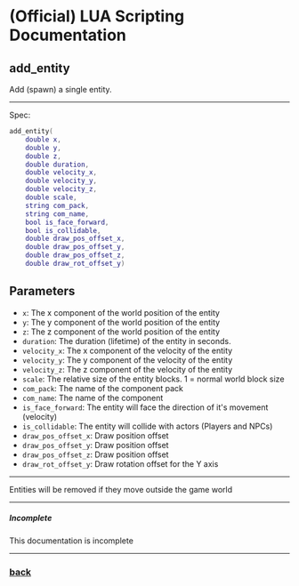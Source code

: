 
# (Official) LUA Scripting Documentation

## add_entity

Add (spawn) a single entity.

___

Spec:

```lua
add_entity(
	double x,
	double y,
	double z,
	double duration,
	double velocity_x,
	double velocity_y,
	double velocity_z,
	double scale,
	string com_pack,
	string com_name,
	bool is_face_forward,
	bool is_collidable,
	double draw_pos_offset_x,
	double draw_pos_offset_y,
	double draw_pos_offset_z,
	double draw_rot_offset_y)
```

## Parameters

- `x`: The x component of the world position of the entity
- `y`: The y component of the world position of the entity
- `z`: The z component of the world position of the entity
- `duration`: The duration (lifetime) of the entity in seconds.
- `velocity_x`: The x component of the velocity of the entity
- `velocity_y`: The y component of the velocity of the entity
- `velocity_z`: The z component of the velocity of the entity
- `scale`: The relative size of the entity blocks. 1 = normal world block size
- `com_pack`: The name of the component pack
- `com_name`: The name of the component
- `is_face_forward`: The entity will face the direction of it's movement (velocity)
- `is_collidable`: The entity will collide with actors (Players and NPCs)
- `draw_pos_offset_x`: Draw position offset
- `draw_pos_offset_y`: Draw position offset
- `draw_pos_offset_z`: Draw position offset
- `draw_rot_offset_y`: Draw rotation offset for the Y axis

___

Entities will be removed if they move outside the game world

___

##### Incomplete

This documentation is incomplete

___

### [back](../other)
